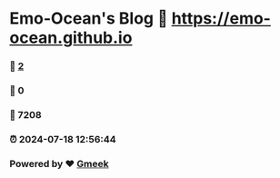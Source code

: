 # Emo-Ocean's Blog :link: https://emo-ocean.github.io 
### :page_facing_up: [2](https://emo-ocean.github.io/tag.html) 
### :speech_balloon: 0 
### :hibiscus: 7208 
### :alarm_clock: 2024-07-18 12:56:44 
### Powered by :heart: [Gmeek](https://github.com/Meekdai/Gmeek)
